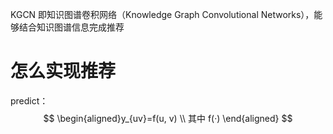 
KGCN 即知识图谱卷积网络（Knowledge Graph Convolutional Networks），能够结合知识图谱信息完成推荐

# 怎么实现推荐

predict：
$$
\begin{aligned}y_{uv}=f(u, v) \\
其中 f(·)
\end{aligned}
$$


